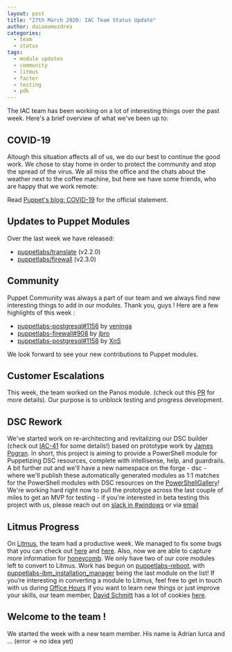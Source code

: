 ```yaml
---
layout: post
title: "27th March 2020: IAC Team Status Update"
author: daianamezdrea
categories:
  - team
  - status
tags:
  - module updates
  - community
  - litmus
  - facter
  - testing
  - pdk
---
```

The IAC team has been working on a lot of interesting things over the past week.
Here's a brief overview of what we've been up to:

## COVID-19 

Altough this situation affects all of us, we do our best to continue the good work. We chose to stay home in order to protect the community and stop the spread of the virus. We all miss the office and the chats about the weather next to the coffee machine, but here we have some friends, who are happy that we work remote: 


Read [Puppet's blog: COVID-19](https://puppet.com/blog/covid-19-a-note-for-our-community/) for the official statement.

## Updates to Puppet Modules

Over the last week we have released:

- [puppetlabs/translate](https://forge.puppet.com/puppetlabs/translate) (v2.2.0)
- [puppetlabs/firewall](https://forge.puppet.com/puppetlabs/firewall) (v2.3.0)

## Community

Puppet Community was always a part of our team and we always find new interesting things to add in our modules. Thank you, guys ! Here are a few highlights of this week :

- [puppetlabs-postgresql#1156](https://github.com/puppetlabs/puppetlabs-postgresql/pull/1156) by [veninga](https://github.com/veninga)
- [puppetlabs-firewall#908](https://github.com/puppetlabs/puppetlabs-firewall/pull/908) by [jbro](https://github.com/jbro)
- [puppetlabs-postgresql#1158](https://github.com/puppetlabs/puppetlabs-postgresql/pull/1158) by [XnS](https://github.com/XnS)

We look forward to see your new contributions to Puppet modules.

## Customer Escalations

This week, the team worked on the Panos module. (check out this [PR](https://github.com/puppetlabs/puppetlabs-panos/pull/119) for more details). Our purpose is to unblock testing and progress development.

## DSC Rework

We've started work on re-architecting and revitalizing our DSC builder (check out [IAC-41](https://tickets.puppetlabs.com/browse/IAC-41) for some details!) based on prototype work by [James Pogran](https://github.com/jpogran). In short, this project is aiming to provide a PowerShell module for Puppetizing DSC resources, complete with intellisense, help, and guardrails.
A bit further out and we'll have a new namespace on the forge - dsc - where we'll publish these automatically generated modules as 1:1 matches for the PowerShell modules with DSC resources on the [PowerShellGallery](https://www.powershellgallery.com/packages)!
We're working hard right now to pull the prototype across the last couple of miles to get an MVP for testing - if you're interested in beta testing this project with us, please reach out on [slack in #windows](https://slack.puppet.com/) or via [email](ia-content@puppet.com)

## Litmus Progress

On [Litmus](https://github.com/puppetlabs/puppet_litmus), the team had a productive week. We managed to fix some bugs that you can check out [here](https://github.com/puppetlabs/puppet_litmus/pull/271) and [here](https://github.com/puppetlabs/puppet_litmus/pull/272). Also, now we are able to capture more information for 
[honeycomb](https://github.com/puppetlabs/puppet_litmus/pull/264). 
We only have two of our core modules left to convert to Litmus. Work has begun on [puppetlabs-reboot](https://forge.puppet.com/puppetlabs/reboot), with [puppetlabs-ibm_installation_manager](https://forge.puppet.com/puppetlabs/ibm_installation_manager) being the last module on the list! If you’re interesting in converting a module to Litmus, feel free to get in touch with us during [Office Hours](https://puppet.com/community/office-hours/)
If you want to learn new things or just improve your skills, our team member, [David Schmitt](https://github.com/DavidS) has a lot of cookies [here](https://www.twitch.tv/dev_el_ops).

## Welcome to the team !

We started the week with a new team member. His name is Adrian Iurca and ... (error -> no idea yet)


